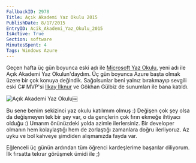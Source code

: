 ```yaml
---
FallbackID: 2978
Title: Açık Akademi Yaz Okulu 2015
PublishDate: 8/17/2015
EntryID: Acik_Akademi_Yaz_Okulu_2015
IsActive: True
Section: software
MinutesSpent: 4
Tags: Windows Azure
---
```

Geçen hafta üç gün boyunca eski adı ile [Microsoft Yaz Okulu](http://daron.yondem.com/software/search/yaz%20okulu), yeni adı ile Açık Akademi Yaz Okulun'daydım. Üç gün boyunca Azure başta olmak üzere bir çok konuya değindik. Sağolsunlar beni yalnız bırakmayıp sevgili eski C# MVP'si [İlkay İlknur](http://www.ilkayilknur.com) ve Gökhan Gülbiz de sunumları ile bana katıldı. ![Açık Akademi Yaz Okulu](http://blob.daron.yondem.com/assets/2978/IMG_8065.jpg)￼Bu sene benim sekizinci yaz okulu katılımım olmuş :) Değişen çok şey olsa da değişmeyen tek bir şey var, o da gençlerin çok fırın ekmeğe ihtiyacı olduğu :) Umarım önünüzdeki yolda azimle ilerlersiniz. Bir developer olmanın hem kolaylaştığı hem de zorlaştığı zamanlara doğru ilerliyoruz. Az uyku ve bol kahveye şimdiden alışmanızda fayda var. Eğlenceli üç günün ardından tüm öğrenci kardeşlerime başarılar diliyorum. İlk fırsatta tekrar görüşmek ümidi ile ;)

